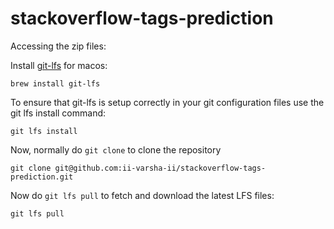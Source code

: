 # stackoverflow-tags-prediction

Accessing the zip files:

Install [git-lfs](https://git-lfs.com/) for macos:

    brew install git-lfs

To ensure that git-lfs is setup correctly in your git configuration files use the git lfs install command:

    git lfs install
 
Now, normally do `git clone` to clone the repository

    git clone git@github.com:ii-varsha-ii/stackoverflow-tags-prediction.git

Now do `git lfs pull` to fetch and download the latest LFS files:

    git lfs pull

